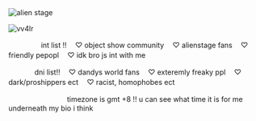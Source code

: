 ![alien stage](https://github.com/user-attachments/assets/1c82ba0d-2ca7-469b-ba72-94e27b18b8bd)ㅤ



<p align="left"> <img src="https://komarev.com/ghpvc/?username=vv4lr&label=ㅤcoolㅤ♡ㅤpplㅤ&color=ff0688&style=flat" alt="vv4lr" /> </p>

ㅤㅤㅤㅤㅤint list !!
ㅤ♡ object show community
ㅤ♡ alienstage fans
ㅤ♡ friendly pepopl
ㅤ♡ idk bro js int with me

ㅤㅤㅤㅤdni list!!
ㅤ♡ dandys world fans
ㅤ♡ exteremly freaky ppl
ㅤ♡ dark/proshippers ect
ㅤ♡ racist, homophobes ect
ㅤ

ㅤㅤㅤㅤㅤㅤㅤㅤㅤtimezone is gmt +8 !! u can see what time it is for me underneath my bio i think
